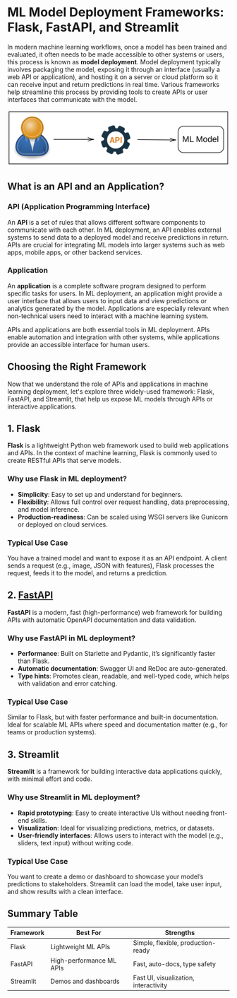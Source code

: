 # ML Model Deployment Frameworks: Flask, FastAPI, and Streamlit

In modern machine learning workflows, once a model has been trained and evaluated, it often needs to be made accessible to other systems or users, this process is known as **model deployment**. Model deployment typically involves packaging the model, exposing it through an interface (usually a web API or application), and hosting it on a server or cloud platform so it can receive input and return predictions in real time. Various frameworks help streamline this process by providing tools to create APIs or user interfaces that communicate with the model.

<div align="center">
  <img src="../images/api.png" alt="Activate Nerd Font" width="600"/>
</div>

## What is an API and an Application?

### API (Application Programming Interface)

An **API** is a set of rules that allows different software components to communicate with each other. In ML deployment, an API enables external systems to send data to a deployed model and receive predictions in return. APIs are crucial for integrating ML models into larger systems such as web apps, mobile apps, or other backend services.

### Application

An **application** is a complete software program designed to perform specific tasks for users. In ML deployment, an application might provide a user interface that allows users to input data and view predictions or analytics generated by the model. Applications are especially relevant when non-technical users need to interact with a machine learning system.

APIs and applications are both essential tools in ML deployment. APIs enable automation and integration with other systems, while applications provide an accessible interface for human users.

## Choosing the Right Framework

Now that we understand the role of APIs and applications in machine learning deployment, let's explore three widely-used framework: Flask, FastAPI, and Streamlit, that help us expose ML models through APIs or interactive applications.

## 1. Flask

**Flask** is a lightweight Python web framework used to build web applications and APIs. In the context of machine learning, Flask is commonly used to create RESTful APIs that serve models.

### Why use Flask in ML deployment?

* **Simplicity**: Easy to set up and understand for beginners.
* **Flexibility**: Allows full control over request handling, data preprocessing, and model inference.
* **Production-readiness**: Can be scaled using WSGI servers like Gunicorn or deployed on cloud services.

### Typical Use Case

You have a trained model and want to expose it as an API endpoint. A client sends a request (e.g., image, JSON with features), Flask processes the request, feeds it to the model, and returns a prediction.

## 2. [FastAPI](fastapi/fastapi.md)

**FastAPI** is a modern, fast (high-performance) web framework for building APIs with automatic OpenAPI documentation and data validation.

### Why use FastAPI in ML deployment?

* **Performance**: Built on Starlette and Pydantic, it’s significantly faster than Flask.
* **Automatic documentation**: Swagger UI and ReDoc are auto-generated.
* **Type hints**: Promotes clean, readable, and well-typed code, which helps with validation and error catching.

### Typical Use Case

Similar to Flask, but with faster performance and built-in documentation. Ideal for scalable ML APIs where speed and documentation matter (e.g., for teams or production systems).

## 3. Streamlit

**Streamlit** is a framework for building interactive data applications quickly, with minimal effort and code.

### Why use Streamlit in ML deployment?

* **Rapid prototyping**: Easy to create interactive UIs without needing front-end skills.
* **Visualization**: Ideal for visualizing predictions, metrics, or datasets.
* **User-friendly interfaces**: Allows users to interact with the model (e.g., sliders, text input) without writing code.

### Typical Use Case

You want to create a demo or dashboard to showcase your model’s predictions to stakeholders. Streamlit can load the model, take user input, and show results with a clean interface.

## Summary Table

| Framework | Best For                 | Strengths                             |
| --------- | ------------------------ | ------------------------------------- |
| Flask     | Lightweight ML APIs      | Simple, flexible, production-ready    |
| FastAPI   | High-performance ML APIs | Fast, auto-docs, type safety          |
| Streamlit | Demos and dashboards     | Fast UI, visualization, interactivity |
